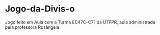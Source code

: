 # Jogo-da-Divis-o
Jogo feito em Aula com a Turma EC47C-C71 da UTFPR, aula administrada pela professora Rosângela
